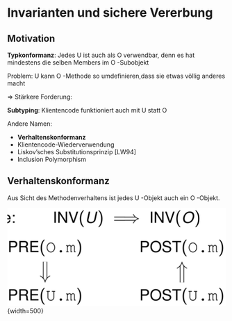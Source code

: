 

# Invarianten und sichere Vererbung

## Motivation

**Typkonformanz**: Jedes U ist auch als O verwendbar, denn es hat mindestens die selben Members im O -Subobjekt

Problem: U kann O -Methode so umdefinieren,dass sie etwas völlig anderes macht

⇒ Stärkere Forderung:

**Subtyping**: Klientencode funktioniert auch mit U statt O

Andere Namen:

* **Verhaltenskonformanz**
* Klientencode-Wiederverwendung
* Liskov’sches Substitutionsprinzip [LW94]
* Inclusion Polymorphism

## Verhaltenskonformanz

Aus Sicht des Methodenverhaltens ist jedes U -Objekt auch ein O -Objekt.

![](assets/markdown-img-paste-20170920160746866.png){width=500}
